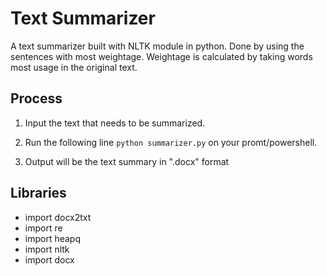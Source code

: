 # Text Summarizer

A text summarizer built with NLTK module in python. Done by using the sentences with most weightage.
Weightage is calculated by taking words most usage in the original text.

## Process

1. Input the text that needs to be summarized.

2. Run  the following line
```python summarizer.py``` on your promt/powershell.

3. Output will be the text summary in ".docx" format

## Libraries

- import docx2txt
- import re
- import heapq
- import nltk
- import docx
